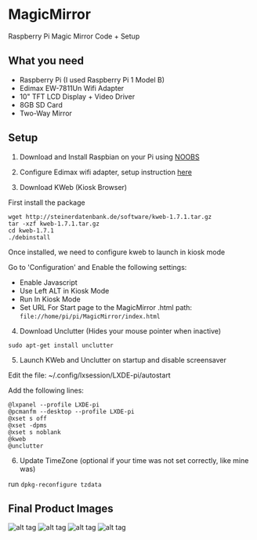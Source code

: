 # MagicMirror
Raspberry Pi Magic Mirror Code + Setup

## What you need
- Raspberry Pi (I used Raspberry Pi 1 Model B)
- Edimax EW-7811Un Wifi Adapter
- 10" TFT LCD Display + Video Driver
- 8GB SD Card
- Two-Way Mirror

## Setup

1) Download and Install Raspbian on your Pi using [NOOBS](https://www.raspberrypi.org/downloads/noobs/)

2) Configure Edimax wifi adapter, setup instruction [here](https://www.andreagrandi.it/2014/09/02/how-to-configure-edimax-ew-7811un-wifi-dongle-on-raspbian/)

3) Download KWeb (Kiosk Browser)

First install the package

```
wget http://steinerdatenbank.de/software/kweb-1.7.1.tar.gz
tar -xzf kweb-1.7.1.tar.gz
cd kweb-1.7.1
./debinstall
```

Once installed, we need to configure kweb to launch in kiosk mode

Go to 'Configuration' and Enable the following settings:

- Enable Javascript
- Use Left ALT in Kiosk Mode
- Run In Kiosk Mode
- Set URL For Start page to the MagicMirror .html path:  `file://home/pi/pi/MagicMirror/index.html`

4) Download Unclutter (Hides your mouse pointer when inactive)

`sudo apt-get install unclutter`

5) Launch KWeb and Unclutter on startup and disable screensaver

Edit the file: ~/.config/lxsession/LXDE-pi/autostart

Add the following lines:

```
@lxpanel --profile LXDE-pi
@pcmanfm --desktop --profile LXDE-pi
@xset s off
@xset -dpms
@xset s noblank
@kweb
@unclutter
```

6) Update TimeZone (optional if your time was not set correctly, like mine was)

run `dpkg-reconfigure tzdata`


## Final Product Images
![alt tag](https://db.tt/GNZviimz)
![alt tag](https://db.tt/Mzq7tnVC)
![alt tag](https://db.tt/6SMee49e)
![alt tag](https://db.tt/VPRkWEVw)


